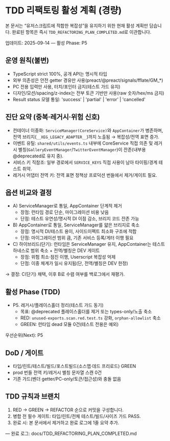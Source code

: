 # TDD 리팩토링 활성 계획 (경량)

본 문서는 “유저스크립트에 적합한 복잡성”을 유지하기 위한 현재 활성 계획만
담습니다. 완료된 항목은 즉시 `TDD_REFACTORING_PLAN_COMPLETED.md`로 이관합니다.

업데이트: 2025-09-14 — 활성 Phase: P5

## 운영 원칙(불변)

- TypeScript strict 100%, 공개 API는 명시적 타입
- 외부 의존성은 안전 getter 경유만 사용(preact/@preact/signals/fflate/GM\_\*)
- PC 전용 입력만 사용, 터치/포인터 금지(테스트 가드 유지)
- 디자인/모션/spacing/z-index는 전부 토큰 기반만 사용(raw 숫자/hex/ms 금지)
- Result status 모델 통일: 'success' | 'partial' | 'error' | 'cancelled'

## 진단 요약 (중복·레거시·위험 신호)

- 컨테이너 이중화: `ServiceManager(CoreService)`와 `AppContainer`가 병존하며,
  전역 브리지(`__XEG_LEGACY_ADAPTER__`)까지 노출됨 → 복잡성/전역 표면 증가.
- 이벤트 유틸: `shared/utils/events.ts` 내부에 CoreService 직접 의존 및 레거시
  별칭(`GalleryEventManager`/`TwitterEventManager`)이 잔존(내부용 @deprecated로
  유지 중).
- 서비스 키 직참조: 일부 경로에서 `SERVICE_KEYS` 직접 사용이 남아 타이핑/경계
  테스트 취약.
- 레거시 어댑터 전역 키: 전역 표면 정책상 프로덕션 번들에서 제거/게이트 필요.

## 옵션 비교와 결정

- A) ServiceManager로 통일, AppContainer 단계적 제거
  - 장점: 런타임 경로 단순, 마이그레이션 비용 낮음
  - 단점: 테스트 유연성/명시적 DI 이점 감소, 브리지 코드 잔존 가능
- B) AppContainer로 통일, ServiceManager를 얇은 브리지로 축소
  - 장점: 명시적 DI/테스트 용이, 사이드이펙트 최소화 구조에 적합
  - 단점: 마이그레이션 범위 큼, 기존 서비스 등록/게터 이행 필요
- C) 하이브리드(단기): 런타임은 ServiceManager 유지, AppContainer는 테스트
  하네스로 범위 축소 + 전역/별칭은 DEV 게이트
  - 장점: 위험 최소·점진 이행, Userscript 복잡성 억제
  - 단점: 이중 체계가 일시 유지됨(단, 전역/별칭은 DEV 한정)

→ 결정: C(단기) 채택, 이후 B로 수렴 여부를 백로그에서 재평가.

## 활성 Phase (TDD)

- P5. 레거시/플레이스홀더 정리(테스트 가드 동기)
  - 목표: @deprecated 플레이스홀더를 제거 또는 types-only/노출 축소
  - RED: `unused-exports.scan.red.test.ts` 강화, `orphan-allowlist` 축소
  - GREEN: 런타임 dead 모듈 0건(테스트 전용은 예외)

우선순위(Next): P5

## DoD / 게이트

- 타입/린트/테스트/빌드/포스트빌드(소스맵·데드 프리로드) GREEN
- prod 번들 전역 키/레거시 별칭 문자열 스캔 0건
- 기존 가드(벤더 getter/PC-only/토큰/접근성)와 충돌 없음

## TDD 규칙과 브랜치

1. RED → GREEN → REFACTOR 순으로 커밋을 구성합니다.
2. 병합 전 필수 게이트: 타입/린트/전체 테스트/빌드/사이즈 가드 PASS.
3. 완료 시: 본 문서에서 제거하고 완료 로그에 1줄 요약 추가.

— 완료 로그: docs/TDD_REFACTORING_PLAN_COMPLETED.md
